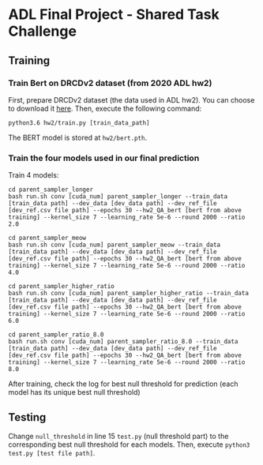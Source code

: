 # ADL Final Project - Shared Task Challenge

## Training

### Train Bert on DRCDv2 dataset (from 2020 ADL hw2)

First, prepare DRCDv2 dataset (the data used in ADL hw2). You can choose to download it [here](140.112.90.200:18679/data.zip). Then, execute the following command:
```
python3.6 hw2/train.py [train_data_path]
```
The BERT model is stored at `hw2/bert.pth`.

### Train the four models used in our final prediction

Train 4 models:
```
cd parent_sampler_longer
bash run.sh conv [cuda_num] parent_sampler_longer --train_data [train_data path] --dev_data [dev_data path] --dev_ref_file [dev_ref.csv file path] --epochs 30 --hw2_QA_bert [bert from above training] --kernel_size 7 --learning_rate 5e-6 --round 2000 --ratio 2.0
```
```
cd parent_sampler_meow
bash run.sh conv [cuda_num] parent_sampler_meow --train_data [train_data path] --dev_data [dev_data path] --dev_ref_file [dev_ref.csv file path] --epochs 30 --hw2_QA_bert [bert from above training] --kernel_size 7 --learning_rate 5e-6 --round 2000 --ratio 4.0
```
```
cd parent_sampler_higher_ratio
bash run.sh conv [cuda_num] parent_sampler_higher_ratio --train_data [train_data path] --dev_data [dev_data path] --dev_ref_file [dev_ref.csv file path] --epochs 30 --hw2_QA_bert [bert from above training] --kernel_size 7 --learning_rate 5e-6 --round 2000 --ratio 6.0
```
```
cd parent_sampler_ratio_8.0
bash run.sh conv [cuda_num] parent_sampler_ratio_8.0 --train_data [train_data path] --dev_data [dev_data path] --dev_ref_file [dev_ref.csv file path] --epochs 30 --hw2_QA_bert [bert from above training] --kernel_size 7 --learning_rate 5e-6 --round 2000 --ratio 8.0
```

After training, check the log for best null threshold for prediction (each model has its unique best null threshold)

## Testing

Change `null_threshold` in line 15 `test.py` (null threshold part) to the corresponding best null threshold for each models. Then, execute `python3 test.py [test file path]`.
